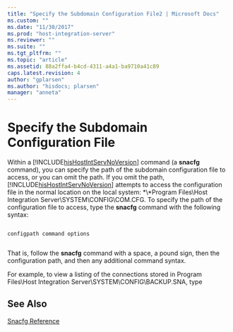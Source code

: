 ```yaml
---
title: "Specify the Subdomain Configuration File2 | Microsoft Docs"
ms.custom: ""
ms.date: "11/30/2017"
ms.prod: "host-integration-server"
ms.reviewer: ""
ms.suite: ""
ms.tgt_pltfrm: ""
ms.topic: "article"
ms.assetid: 88a2ffa4-b4cd-4311-a4a1-ba9710a41c89
caps.latest.revision: 4
author: "gplarsen"
ms.author: "hisdocs; plarsen"
manager: "anneta"
---
```

# Specify the Subdomain Configuration File
Within a [!INCLUDE[hisHostIntServNoVersion](../includes/hishostintservnoversion-md.md)] command (a **snacfg** command), you can specify the path of the subdomain configuration file to access, or you can omit the path. If you omit the path, [!INCLUDE[hisHostIntServNoVersion](../includes/hishostintservnoversion-md.md)] attempts to access the configuration file in the normal location on the local system: *\\*Program Files\Host Integration Server\SYSTEM\CONFIG\COM.CFG. To specify the path of the configuration file to access, type the **snacfg** command with the following syntax:  
  
```  
  
configpath command options  
  
```  
  
 That is, follow the **snacfg** command with a space, a pound sign, then the configuration path, and then any additional command syntax.  
  
 For example, to view a listing of the connections stored in Program Files\Host Integration Server\SYSTEM\CONFIG\BACKUP.SNA, type  
  
## See Also  
 [Snacfg Reference](../core/snacfg-reference2.md)